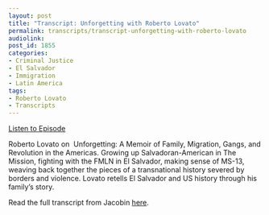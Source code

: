 ```yaml
---
layout: post
title: "Transcript: Unforgetting with Roberto Lovato"
permalink: transcripts/transcript-unforgetting-with-roberto-lovato
audiolink: 
post_id: 1855
categories: 
- Criminal Justice
- El Salvador
- Immigration
- Latin America
tags: 
- Roberto Lovato
- Transcripts
---
```


[Listen to Episode](https://www.thedigradio.com/podcast/unforgetting-with-roberto-lovato/)

Roberto Lovato on 
Unforgetting: A Memoir of Family, Migration, Gangs, and Revolution in the Americas. Growing up Salvadoran-American in The Mission, fighting with the FMLN in El Salvador, making sense of MS-13, weaving back together the pieces of a transnational history severed by borders and violence. Lovato retells El Salvador and US history through his family’s story.

Read the full transcript from Jacobin 
[here](https://jacobinmag.com/2020/09/roberto-lovato-unforgetting-el-salvador-migration).